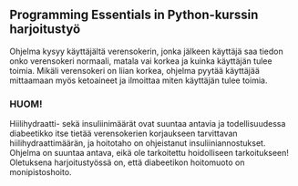 ## Programming Essentials in Python-kurssin harjoitustyö

Ohjelma kysyy käyttäjältä verensokerin, jonka jälkeen käyttäjä saa tiedon onko verensokeri normaali,
matala vai korkea ja kuinka käyttäjän tulee toimia. Mikäli verensokeri on liian korkea, ohjelma pyytää
käyttäjää mittaamaan myös ketoaineet ja ilmoittaa miten käyttäjän tulee toimia.

### HUOM! 
Hiilihydraatti- sekä insuliinimäärät ovat suuntaa antavia ja todellisuudessa 
diabeetikko itse tietää verensokerien korjaukseen tarvittavan hiilihydraattimäärän, ja 
hoitotaho on ohjeistanut insuliiniannostukset. 
Ohjelma on suuntaa antava, eikä ole tarkoitettu hoidolliseen tarkoitukseen!
Oletuksena harjoitustyössä on, että diabeetikon hoitomuoto on monipistoshoito.

